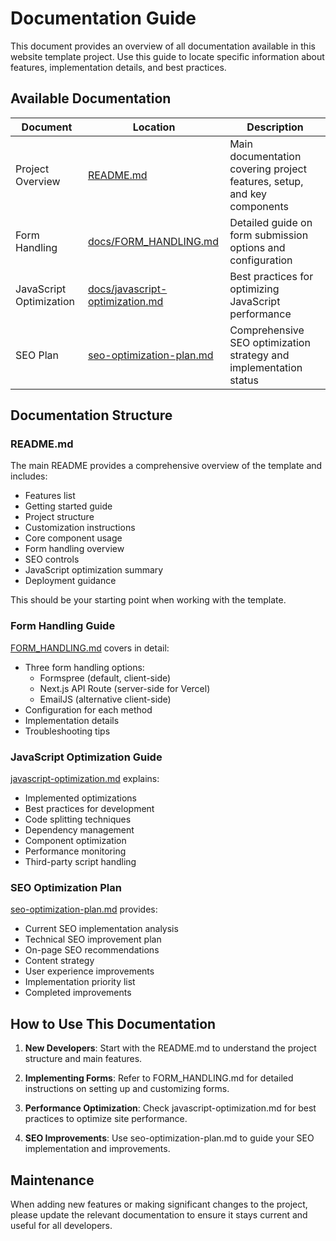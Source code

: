 # Documentation Guide

This document provides an overview of all documentation available in this website template project. Use this guide to locate specific information about features, implementation details, and best practices.

## Available Documentation

| Document                | Location                                                      | Description                                                             |
| ----------------------- | ------------------------------------------------------------- | ----------------------------------------------------------------------- |
| Project Overview        | [README.md](../README.md)                                     | Main documentation covering project features, setup, and key components |
| Form Handling           | [docs/FORM_HANDLING.md](FORM_HANDLING.md)                     | Detailed guide on form submission options and configuration             |
| JavaScript Optimization | [docs/javascript-optimization.md](javascript-optimization.md) | Best practices for optimizing JavaScript performance                    |
| SEO Plan                | [seo-optimization-plan.md](../seo-optimization-plan.md)       | Comprehensive SEO optimization strategy and implementation status       |

## Documentation Structure

### README.md

The main README provides a comprehensive overview of the template and includes:

- Features list
- Getting started guide
- Project structure
- Customization instructions
- Core component usage
- Form handling overview
- SEO controls
- JavaScript optimization summary
- Deployment guidance

This should be your starting point when working with the template.

### Form Handling Guide

[FORM_HANDLING.md](FORM_HANDLING.md) covers in detail:

- Three form handling options:
  - Formspree (default, client-side)
  - Next.js API Route (server-side for Vercel)
  - EmailJS (alternative client-side)
- Configuration for each method
- Implementation details
- Troubleshooting tips

### JavaScript Optimization Guide

[javascript-optimization.md](javascript-optimization.md) explains:

- Implemented optimizations
- Best practices for development
- Code splitting techniques
- Dependency management
- Component optimization
- Performance monitoring
- Third-party script handling

### SEO Optimization Plan

[seo-optimization-plan.md](../seo-optimization-plan.md) provides:

- Current SEO implementation analysis
- Technical SEO improvement plan
- On-page SEO recommendations
- Content strategy
- User experience improvements
- Implementation priority list
- Completed improvements

## How to Use This Documentation

1. **New Developers**: Start with the README.md to understand the project structure and main features.

2. **Implementing Forms**: Refer to FORM_HANDLING.md for detailed instructions on setting up and customizing forms.

3. **Performance Optimization**: Check javascript-optimization.md for best practices to optimize site performance.

4. **SEO Improvements**: Use seo-optimization-plan.md to guide your SEO implementation and improvements.

## Maintenance

When adding new features or making significant changes to the project, please update the relevant documentation to ensure it stays current and useful for all developers.
